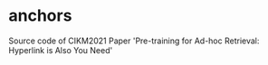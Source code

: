 # anchors
Source code of CIKM2021 Paper 'Pre-training for Ad-hoc Retrieval: Hyperlink is Also You Need'
